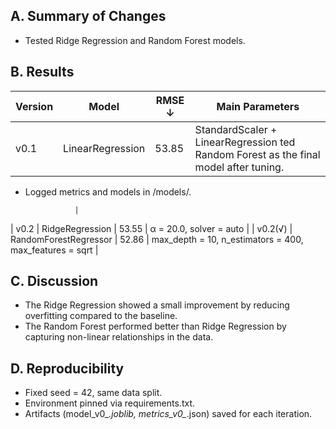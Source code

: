 ## A. Summary of Changes

- Tested Ridge Regression and Random Forest models.

## B. Results
| Version  | Model                 | RMSE ↓ | Main Parameters                                         | 
| -------- | --------------------- | ------ | ------------------------------------------------------- | 
| v0.1     | LinearRegression      | 53.85  | StandardScaler + LinearRegression    ted Random Forest as the final model after tuning.  
- Logged metrics and models in /models/.  

                 | 
| v0.2     | RidgeRegression       | 53.55  | α = 20.0, solver = auto                                 |
| v0.2(√)  | RandomForestRegressor | 52.86  | max_depth = 10, n_estimators = 400, max_features = sqrt |

## C. Discussion

- The Ridge Regression showed a small improvement by reducing overfitting compared to the baseline.  
- The Random Forest performed better than Ridge Regression by capturing non-linear relationships in the data.  
  
## D. Reproducibility

- Fixed seed = 42, same data split.  
- Environment pinned via requirements.txt.  
- Artifacts (model_v0_*.joblib, metrics_v0_*.json) saved for each iteration.  
